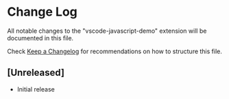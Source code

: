 # Change Log

All notable changes to the "vscode-javascript-demo" extension will be documented in this file.

Check [Keep a Changelog](http://keepachangelog.com/) for recommendations on how to structure this file.

## [Unreleased]

- Initial release